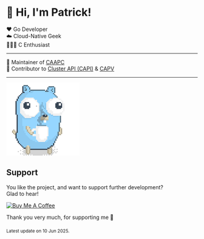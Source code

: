 # 👋 Hi, I'm Patrick!

♥️ Go Developer  
☁️ Cloud-Native Geek  
👨🏼‍💻 C Enthusiast  

---

🚀 Maintainer of [CAAPC](https://github.com/PatrickLaabs/cluster-api-addon-provider-cdk8s)  
🔗 Contributor to [Cluster API (CAPI)](https://github.com/kubernetes-sigs/cluster-api) & [CAPV](https://github.com/kubernetes-sigs/cluster-api-provider-vsphere)

---

![Gopher with Coffee](/images/gopher_with_coffee.gif)

## Support

You like the project, and want to support further development?  
Glad to hear!

<a href='https://www.buymeacoffee.com/patricklaabs' target='_blank'><img src='https://cdn.buymeacoffee.com/buttons/default-orange.png' alt='Buy Me A Coffee' height='41' width='174'></a>

Thank you very much, for supporting me 🚀

<sub>Latest update on 10 Jun 2025.</sub>
